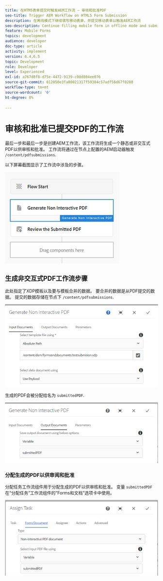 ```yaml
---
title: 在HTM5表单提交时触发AEM工作流 — 审核和批准PDF
seo-title: Trigger AEM Workflow on HTML5 Form Submission
description: 在离线模式下继续填写移动表单，并提交移动表单以触发AEM工作流
seo-description: Continue filling mobile form in offline mode and submit mobile form to trigger AEM workflow
feature: Mobile Forms
topics: development
audience: developer
doc-type: article
activity: implement
version: 6.4,6.5
topic: Development
role: Developer
level: Experienced
exl-id: a767d8f8-d75e-4472-9139-c08d804ee076
source-git-commit: 012850e3fa80021317f59384c57adf56d67f0280
workflow-type: tm+mt
source-wordcount: '0'
ht-degree: 0%

---
```


# 审核和批准已提交PDF的工作流

最后一步和最后一步是创建AEM工作流，该工作流将生成一个静态或非交互式PDF以供审核和批准。 工作流将通过在节点上配置的AEM启动器触发 `/content/pdfsubmissions`.

以下屏幕截图显示了工作流中涉及的步骤。

![workflow](assets/workflow.PNG)

## 生成非交互式PDF工作流步骤

此处指定了XDP模板以及要与模板合并的数据。 要合并的数据是从PDF提交的数据。 提交的数据存储在节点下 `/content/pdfsubmissions`.

![工作流](assets/generate-pdf1.PNG)

生成的PDF会被分配给名为 `submittedPDF`.

![工作流](assets/generate-pdf2.PNG)

### 分配生成的PDF以供审阅和批准

分配任务工作流组件用于分配生成的PDF以供审核和批准。 变量 `submittedPDF` 在“分配任务”工作流组件的“Forms和文档”选项卡中使用。

![工作流](assets/assign-task.PNG)
